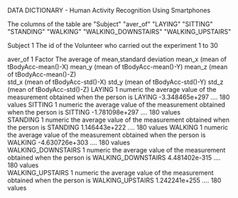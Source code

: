 DATA DICTIONARY - Human Activity Recognition Using Smartphones

The columns of the table are
"Subject"            "aver_of"            "LAYING"             "SITTING"           
"STANDING"           "WALKING"            "WALKING_DOWNSTAIRS" "WALKING_UPSTAIRS" 


Subject       1
              The id of the Volunteer who carried out the experiment
              1 to 30

aver_of       1
              Factor 
              The average of mean,standard deviation 
              mean_x   (mean of tBodyAcc-mean()-X)
              mean_y   (mean of  tBodyAcc-mean()-Y)
              mean_z   (mean of tBodyAcc-mean()-Z)  
              std_x    (mean of tBodyAcc-std()-X)
              std_y    (mean of tBodyAcc-std()-Y)
              std_z    (mean of tBodyAcc-std()-Z)
LAYING        1
              numeric
              the average value of the measurement obtained when the person is LAYING
              -3.348465e+297 .... 
              180 values
SITTING       1
              numeric
              the average value of the measurement obtained when the person is SITTING
              -1.781098e+297 .... 
              180 values       
STANDING       1
              numeric
              the average value of the measurement obtained when the person is STANDING
              1.146443e+222 .... 
              180 values 
WALKING        1
              numeric
              the average value of the measurement obtained when the person is WALKING
              -4.630726e+303 .... 
              180 values            
WALKING_DOWNSTAIRS        1
                          numeric
                          the average value of the measurement obtained when the person is 
                          WALKING_DOWNSTAIRS
                          4.481402e-315 .... 
                          180 values  
WALKING_UPSTAIRS       1
                      numeric
                      the average value of the measurement obtained when the person is
                      WALKING_UPSTAIRS
                      1.242241e+255 .... 
                      180 values         
              